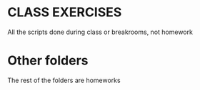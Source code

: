 # CLASS EXERCISES

All the scripts done during class or breakrooms, not homework

# Other folders

The rest of the folders are homeworks